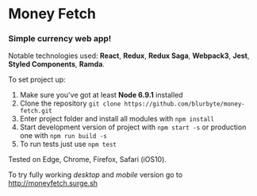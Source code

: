# Money Fetch

### Simple currency web app!

Notable technologies used: __React__, __Redux__, __Redux Saga__, __Webpack3__, __Jest__, __Styled Components__, __Ramda__.

To set project up:

1. Make sure you've got at least __Node 6.9.1__ installed
2. Clone the repository `git clone https://github.com/blurbyte/money-fetch.git`
3. Enter project folder and install all modules with `npm install`
5. Start development version of project with `npm start -s` or production one with `npm run build -s`
6. To run tests just use `npm test`

Tested on Edge, Chrome, Firefox, Safari (iOS10).

To try fully working _desktop_ and _mobile_ version go to http://moneyfetch.surge.sh
